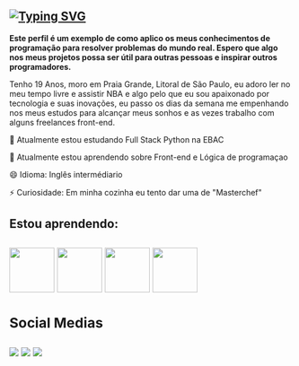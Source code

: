 [![Typing SVG](https://readme-typing-svg.demolab.com?font=Fira+Code&weight=700&size=22&duration=4000&pause=1200&random=false&width=660&lines=Hey%2C+How++you+doin'+%3F;I'm+a+fullstack+programmer+and+can+call+me+Troli;and+...+It's+a+pleasure+to+have+you+here)](https://git.io/typing-svg)
----------------------------------------------------------------------------------------------------------------------------------------------------------------------------------

<strong>Este perfil é um exemplo de como aplico os meus conhecimentos de programação para resolver problemas do mundo real. Espero que algo nos meus projetos possa ser útil para outras pessoas e inspirar outros programadores.</strong>
</p>
<p> 
Tenho 19 Anos, moro em Praia Grande, Litoral de São Paulo, eu adoro ler no meu tempo livre e assistir NBA e algo pelo que eu sou apaixonado por tecnologia e suas inovações, eu passo os dias da semana me empenhando nos meus estudos para alcançar meus sonhos e as vezes trabalho com alguns freelances front-end.
<p/>


🔭 Atualmente estou estudando Full Stack Python na EBAC

🌱 Atualmente estou aprendendo sobre Front-end e Lógica de programaçao

😄 Idioma: Inglês intermédiario

⚡ Curiosidade: Em minha cozinha eu tento dar uma de "Masterchef"


<h2> Estou aprendendo: <h2/>

<div>

<img src="https://cdn.jsdelivr.net/gh/devicons/devicon/icons/css3/css3-original.svg" width="80" height="80"/>      <img src="https://cdn.jsdelivr.net/gh/devicons/devicon/icons/html5/html5-original.svg" width="80" height="80"/>   <img src="https://cdn.jsdelivr.net/gh/devicons/devicon/icons/javascript/javascript-original.svg" width="80" height="80"/>      <img src="https://cdn.jsdelivr.net/gh/devicons/devicon/icons/python/python-original.svg" width="80" height="80"/>   

<div/>


  <h3>Social Medias</h3>

<div>
<a href="https://www.instagram.com/pablo_troli/" target="_blank"><img src="https://img.shields.io/badge/-Instagram-%23E4405F?style=for-the-badge&logo=instagram&logoColor=white" target="_blank"></a>
<a href="https://www.linkedin.com/in/pablotroli/" target="_blank"><img src="https://img.shields.io/badge/-LinkedIn-%230077B5?style=for-the-badge&logo=linkedin&logoColor=white" target="_blank"></a>   
<a href = https://criarmeulink.com.br/u/1677842312 "><img src="https://img.shields.io/badge/Gmail-D14836?style=for-the-badge&logo=gmail&logoColor=white" target="_blank"></a>



              
